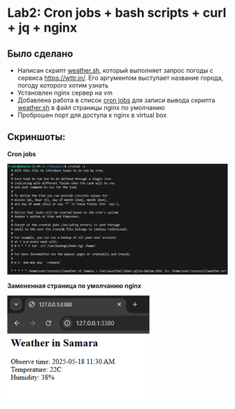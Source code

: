 # Lab2: Cron jobs + bash scripts + curl + jq + nginx

## Было сделано

- Написан скрипт [weather.sh](weather.sh), который выполняет запрос погоды с сервиса https://wttr.in/. Его аргументом выступает название города, погоду которого хотим узнать
- Установлен nginx сервер на vm
- Добавлена работа в список [cron jobs](crontab) для записи вывода скрипта [weather.sh](weather.sh) в файл страницы nginx по умолчанию
- Проброшен порт для доступа к nginx в virtual box

## Скриншоты:

**Cron jobs**

![alt text](image0.png)

**Замененная страница по умолчанию nginx**

![alt text](image1.png)